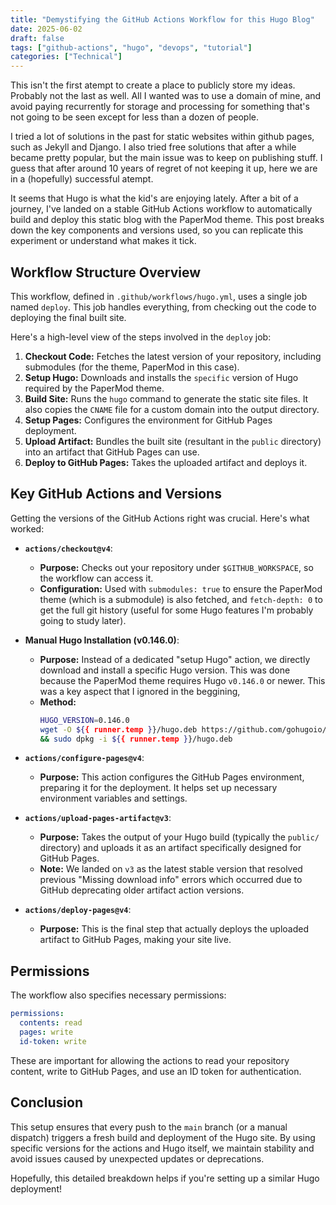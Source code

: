 ```yaml
---
title: "Demystifying the GitHub Actions Workflow for this Hugo Blog"
date: 2025-06-02
draft: false
tags: ["github-actions", "hugo", "devops", "tutorial"]
categories: ["Technical"]
---
```


This isn't the first atempt to create a place to publicly store my ideas. Probably not the last as well. All I wanted was to use a domain of mine, and avoid paying recurrently for storage and processing for something that's not going to be seen except for less than a dozen of people.

I tried a lot of solutions in the past for static websites within github pages, such as Jekyll and Django. I also tried free solutions that after a while became pretty popular, but the main issue was to keep on publishing stuff. I guess that after around 10 years of regret of not keeping it up, here we are in a (hopefully) successful atempt. 

It seems that Hugo is what the kid's are enjoying lately. After a bit of a journey, I've landed on a stable GitHub Actions workflow to automatically build and deploy this static blog with the PaperMod theme. This post breaks down the key components and versions used, so you can replicate this experiment or understand what makes it tick.

## Workflow Structure Overview

This workflow, defined in `.github/workflows/hugo.yml`, uses a single job named `deploy`. This job handles everything, from checking out the code to deploying the final built site.

Here's a high-level view of the steps involved in the `deploy` job:

1.  **Checkout Code:** Fetches the latest version of your repository, including submodules (for the theme, PaperMod in this case).
2.  **Setup Hugo:** Downloads and installs the `specific` version of Hugo required by the PaperMod theme.
3.  **Build Site:** Runs the `hugo` command to generate the static site files. It also copies the `CNAME` file for a custom domain into the output directory.
4.  **Setup Pages:** Configures the environment for GitHub Pages deployment.
5.  **Upload Artifact:** Bundles the built site (resultant in the `public` directory) into an artifact that GitHub Pages can use.
6.  **Deploy to GitHub Pages:** Takes the uploaded artifact and deploys it.

## Key GitHub Actions and Versions

Getting the versions of the GitHub Actions right was crucial. Here's what worked:

*   **`actions/checkout@v4`**:
    *   **Purpose:** Checks out your repository under `$GITHUB_WORKSPACE`, so the workflow can access it.
    *   **Configuration:** Used with `submodules: true` to ensure the PaperMod theme (which is a submodule) is also fetched, and `fetch-depth: 0` to get the full git history (useful for some Hugo features I'm probably going to study later).

*   **Manual Hugo Installation (v0.146.0)**:
    *   **Purpose:** Instead of a dedicated "setup Hugo" action, we directly download and install a specific Hugo version. This was done because the PaperMod theme requires Hugo `v0.146.0` or newer. This was a key aspect that I ignored in the beggining, 
    *   **Method:**
        ```bash
        HUGO_VERSION=0.146.0
        wget -O ${{ runner.temp }}/hugo.deb https://github.com/gohugoio/hugo/releases/download/v${HUGO_VERSION}/hugo_extended_${HUGO_VERSION}_linux-amd64.deb \
        && sudo dpkg -i ${{ runner.temp }}/hugo.deb
        ```

*   **`actions/configure-pages@v4`**:
    *   **Purpose:** This action configures the GitHub Pages environment, preparing it for the deployment. It helps set up necessary environment variables and settings.

*   **`actions/upload-pages-artifact@v3`**:
    *   **Purpose:** Takes the output of your Hugo build (typically the `public/` directory) and uploads it as an artifact specifically designed for GitHub Pages.
    *   **Note:** We landed on `v3` as the latest stable version that resolved previous "Missing download info" errors which occurred due to GitHub deprecating older artifact action versions.

*   **`actions/deploy-pages@v4`**:
    *   **Purpose:** This is the final step that actually deploys the uploaded artifact to GitHub Pages, making your site live.

## Permissions

The workflow also specifies necessary permissions:

```yaml
permissions:
  contents: read
  pages: write
  id-token: write
```

These are important for allowing the actions to read your repository content, write to GitHub Pages, and use an ID token for authentication.

## Conclusion

This setup ensures that every push to the `main` branch (or a manual dispatch) triggers a fresh build and deployment of the Hugo site. By using specific versions for the actions and Hugo itself, we maintain stability and avoid issues caused by unexpected updates or deprecations.

Hopefully, this detailed breakdown helps if you're setting up a similar Hugo deployment! 